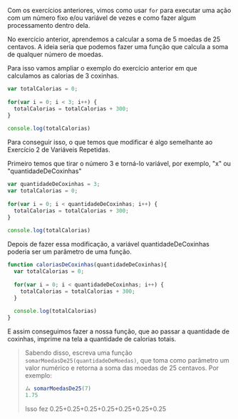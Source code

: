Com os exercícios anteriores, vimos como usar `for` para executar uma ação com um número fixo e/ou variável de vezes e como fazer algum processamento dentro dela.
 
No exercício anterior, aprendemos a calcular a soma de 5 moedas de 25 centavos.
A ideia seria que podemos fazer uma função que calcula a soma de qualquer número de moedas.
 
Para isso vamos ampliar o exemplo do exercício anterior em que calculamos as calorias de 3 coxinhas.
 
```javascript
var totalCalorias = 0;  
 
for(var i = 0; i < 3; i++) {
  totalCalorias = totalCalorias + 300;
}
 
console.log(totalCalorias)
```
 
Para conseguir isso, o que temos que modificar é algo semelhante ao Exercício 2 de Variáveis Repetidas.
 
Primeiro temos que tirar o número 3 e torná-lo variável, por exemplo, "x" ou "quantidadeDeCoxinhas"
 
```javascript
var quantidadeDeCoxinhas = 3;
var totalCalorias = 0;  
 
for(var i = 0; i < quantidadeDeCoxinhas; i++) {
  totalCalorias = totalCalorias + 300;
}
 
console.log(totalCalorias)
```
Depois de fazer essa modificação, a variável quantidadeDeCoxinhas poderia ser um parâmetro de uma função.
 
```javascript
function caloriasDeCoxinhas(quantidadeDeCoxinhas){
  var totalCalorias = 0;  
 
  for(var i = 0; i < quantidadeDeCoxinhas; i++) {
	totalCalorias = totalCalorias + 300;
  }
 
  console.log(totalCalorias)
}
```
 
E assim conseguimos fazer a nossa função, que ao passar a quantidade de coxinhas, imprime na tela a quantidade de calorias totais.
 
 
> Sabendo disso, escreva uma função `somarMoedasDe25(quantidadeDeMoedas)`, que toma como parâmetro um valor numérico e retorna a soma das moedas de 25 centavos.
Por exemplo:  
>  
> ```javascript
> ム somarMoedasDe25(7)
> 1.75
> ```
> Isso fez 0.25+0.25+0.25+0.25+0.25+0.25+0.25
